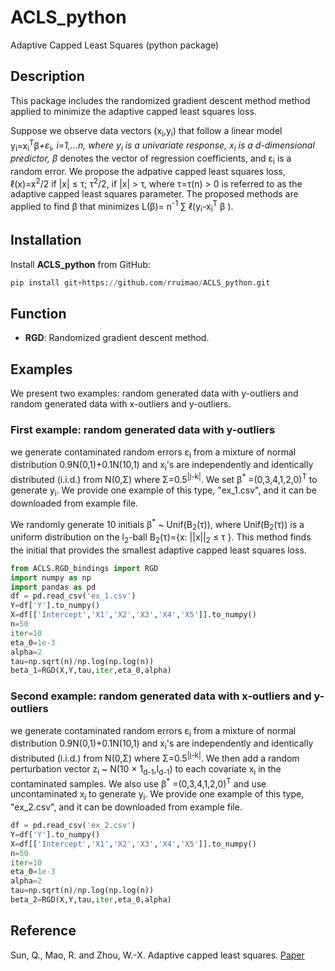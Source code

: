 # ACLS_python
Adaptive Capped Least Squares (python package)
## Description
This package includes the randomized gradient descent method method applied to minimize the adaptive capped least squares loss.

Suppose we observe data vectors  (x<sub>i</sub>,y<sub>i</sub>) that follow a linear model y<sub>i</sub>=x<sub>i</sub><sup>T</sup>&beta;<sup>*</sup>+&epsilon;<sub>i</sub>, i=1,...n, where y<sub>i</sub> is a univariate response,  x<sub>i</sub> is a d-dimensional predictor, &beta;<sup>*</sup> denotes the vector of regression coefficients, and &epsilon;<sub>i</sub> is a random error. We propose the adpative capped least squares loss, &ell;(x)=x<sup>2</sup>/2 if |x| &leq; &tau;; &tau;<sup>2</sup>/2, if |x| &gt; &tau;, where &tau;=&tau;(n) &gt; 0 is referred to as the adaptive capped least squares parameter. The proposed methods are applied to find &beta; that minimizes L(&beta;)= n<sup>-1</sup> &sum; &ell;(y<sub>i</sub>-x<sub>i</sub><sup>T</sup> &beta; ).

## Installation
Install **ACLS_python** from GitHub:
``` python
pip install git+https://github.com/rruimao/ACLS_python.git
``` 
## Function
- **RGD**: Randomized gradient descent method.


## Examples
We present two examples: random generated data with y-outliers and random generated data with x-outliers and y-outliers. 



### First example: random generated data with y-outliers
we generate contaminated random errors &epsilon;<sub>i</sub> from a mixture of normal distribution 0.9N(0,1)+0.1N(10,1) and x<sub>i</sub>'s are independently and identically distributed (i.i.d.) from N(0,&Sigma;) where &Sigma;=0.5<sup>|j-k|</sup>. We set &beta;<sup>*</sup> =(0,3,4,1,2,0)<sup>T</sup> to generate y<sub>i</sub>. We provide one example of this type, "ex_1.csv", and it can be downloaded from example file.

We randomly generate 10 initials &beta;<sup>*</sup> ~ Unif(B<sub>2</sub>(&tau;)), where Unif(B<sub>2</sub>(&tau;)) is a uniform distribution on the l<sub>2</sub>-ball B<sub>2</sub>(&tau;)={x: ||x||<sub>2</sub> &leq; &tau; }. This method finds the initial that provides the smallest adaptive capped least squares loss.

```python
from ACLS.RGD_bindings import RGD
import numpy as np
import pandas as pd
df = pd.read_csv('ex_1.csv')
Y=df['Y'].to_numpy()
X=df[['Intercept','X1','X2','X3','X4','X5']].to_numpy()
n=50
iter=10
eta_0=1e-3
alpha=2
tau=np.sqrt(n)/np.log(np.log(n))
beta_1=RGD(X,Y,tau,iter,eta_0,alpha)
```

### Second example: random generated data with x-outliers and y-outliers
we generate contaminated random errors &epsilon;<sub>i</sub> from a mixture of normal distribution 0.9N(0,1)+0.1N(10,1) and x<sub>i</sub>'s are independently and identically distributed (i.i.d.) from N(0,&Sigma;) where &Sigma;=0.5<sup>|j-k|</sup>. We then add a random perturbation vector  z<sub>i</sub> ~ N(10 &times; 1<sub>d-1</sub>,I<sub>d-1</sub>) to each covariate x<sub>i</sub> in the contaminated samples. We also use &beta;<sup>*</sup> =(0,3,4,1,2,0)<sup>T</sup> and use uncontaminated x<sub>i</sub> to generate y<sub>i</sub>. We provide one example of this type, "ex_2.csv", and it can be downloaded from example file.
	
``` python
df = pd.read_csv('ex_2.csv')
Y=df['Y'].to_numpy()
X=df[['Intercept','X1','X2','X3','X4','X5']].to_numpy()
n=50
iter=10
eta_0=1e-3
alpha=2
tau=np.sqrt(n)/np.log(np.log(n))
beta_2=RGD(X,Y,tau,iter,eta_0,alpha)
```

## Reference
Sun, Q., Mao, R. and Zhou, W.-X. Adaptive capped least squares. [Paper](https://arxiv.org/abs/2107.00109)
